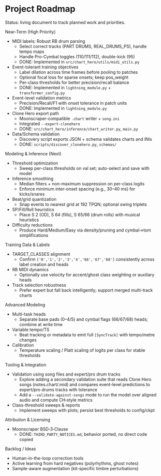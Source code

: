 Project Roadmap
===============

Status: living document to track planned work and priorities.

Near-Term (High Priority)
- MIDI labels: Robust RB drum parsing
  - Select correct tracks (PART DRUMS, REAL_DRUMS_PS), handle tempo maps
  - Handle Pro-Cymbal toggles (110/111/112), double-kick (95)
  - DONE: Implemented in `src/chart_hero/utils/midi_utils.py`
- Event-tolerant training objectives
  - Label dilation across time frames before pooling to patches
  - Optional focal loss for sparse onsets; keep pos_weight
  - Per-class thresholds for better precision/recall balance
  - DONE: Implemented in `lightning_module.py` + `transformer_config.py`
- Event-level validation metrics
  - Precision/Recall/F1 with onset tolerance in patch units
  - DONE: Implemented in `lightning_module.py`
- Clone Hero export path
  - Moonscraper-compatible `.chart` writer + `song.ini`
  - Integrated `--export-clonehero`
  - DONE: `src/chart_hero/inference/chart_writer.py`, `main.py`
- Data/Schema validation
  - Discovery script exports JSON + schema validates charts and INIs
  - DONE: `scripts/discover_clonehero.py`, `schemas/`

Modeling & Inference (Next)
- Threshold optimization
  - Sweep per-class thresholds on val set; auto-select and save with model
- Inference smoothing
  - Median filters + non-maximum suppression on per-class logits
  - Enforce minimum inter-onset spacing (e.g., 30–40 ms) for kicks/snares
- Beat/grid quantization
  - Snap events to nearest grid at 192 TPQN; optional swing triplets
- SP/Fill/Roll heuristics
  - Place S 2 (OD), S 64 (fills), S 65/66 (drum rolls) with musical heuristics
- Difficulty reductions
  - Produce Hard/Medium/Easy via density/pruning and cymbal→tom simplifications

Training Data & Labels
- TARGET_CLASSES alignment
  - Confirm `['0','1','2','3','4','66','67','68']` consistently across label creation and heads
- RB MIDI dynamics
  - Optionally use velocity for accent/ghost class weighting or auxiliary heads
- Track selection robustness
  - Prefer expert but fall back intelligently; support merged multi-track charts

Advanced Modeling
- Multi-task heads
  - Separate base pads (0–4/5) and cymbal flags (66/67/68) heads; combine at write time
- Variable tempo/TS
  - Beat tracking or metadata to emit full `[SyncTrack]` with tempo/metre changes
- Calibration
  - Temperature scaling / Platt scaling of logits per class for stable thresholds

Tooling & Integration
- Validation using song files and expert/pro drum tracks
  - Explore adding a secondary validation suite that reads Clone Hero songs (notes.chart/.mid) and compares event-level predictions to expert/pro drums tracks with tolerance
  - Add a `--validate-against-songs` mode to run the model over aligned audio and compute CH‑style metrics
- Class-threshold sweeps & reports
  - Implement sweeps with plots; persist best thresholds to config/ckpt

Attribution & Licensing
- Moonscraper BSD‑3‑Clause
  - DONE: `THIRD_PARTY_NOTICES.md`; behavior ported, no direct code copied

Backlog / Ideas
- Human-in-the-loop correction tools
- Active learning from hard negatives (polyrhythms, ghost notes)
- Sample-aware augmentation (kit-specific timbre perturbations)
